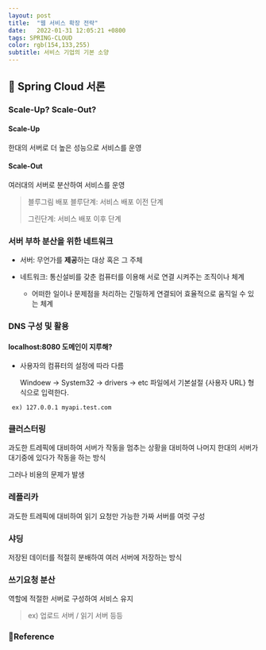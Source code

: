 ```yaml
---
layout: post
title:  "웹 서비스 확장 전략"
date:   2022-01-31 12:05:21 +0800
tags: SPRING-CLOUD
color: rgb(154,133,255)
subtitle: 서비스 기업의 기본 소양
--- 
```


## 🚀 Spring Cloud 서론

### Scale-Up? Scale-Out?
#### Scale-Up
한대의 서버로 더 높은 성능으로 서비스를 운영

#### Scale-Out
여러대의 서버로 분산하여 서비스를 운영

> 블루그림 배포
> 블루단계: 서비스 배포 이전 단계
> 
> 그린단계: 서비스 배포 이후 단계

### 서버 부하 분산을 위한 네트워크
- 서버: 무언가를 **제공**하는 대상 혹은 그 주체


- 네트워크: 통신설비를 갖춘 컴퓨터를 이용해 서로 연결 시켜주는 조직이나 체계 
  - 어떠한 일이나 문제점을 처리하는 긴밀하게 연결되어 효율적으로 움직일 수 있는 체계

### DNS 구성 및 활용

#### localhost:8080 도메인이 지루해?

* 사용자의 컴퓨터의 설정에 따라 다름

  Windoew -> System32 -> drivers -> etc 파일에서
  기본설절 {사용자 URL} 형식으로 입력한다.
```
 ex) 127.0.0.1 myapi.test.com 
```

### 클러스터링
과도한 트레픽에 대비하여 서버가 작동을 멈추는 상황을 대비하여 나머지 한대의 서버가 대기중에 있다가 작동을 하는 방식

그러나 비용의 문제가 발생

### 레플리카
과도한 트레픽에 대비하여 읽기 요청만 가능한 가짜 서버를 여럿 구성

### 샤딩
저장된 데이터를 적절히 분배하여 여러 서버에 저장하는 방식

### 쓰기요청 분산
역할에 적절한 서버로 구성하여 서비스 유지
> ex) 업로드 서버 / 읽기 서버 등등



### 🧾Reference
